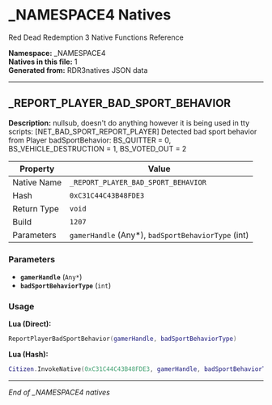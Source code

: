 # _NAMESPACE4 Natives

Red Dead Redemption 3 Native Functions Reference

**Namespace:** _NAMESPACE4  
**Natives in this file:** 1  
**Generated from:** RDR3natives JSON data

---

## _REPORT_PLAYER_BAD_SPORT_BEHAVIOR

**Description:** nullsub, doesn't do anything
however it is being used in tty scripts: [NET_BAD_SPORT_REPORT_PLAYER] Detected bad sport behavior from Player
badSportBehavior: BS_QUITTER = 0, BS_VEHICLE_DESTRUCTION = 1, BS_VOTED_OUT = 2

| Property | Value |
|----------|-------|
| Native Name | `_REPORT_PLAYER_BAD_SPORT_BEHAVIOR` |
| Hash | `0xC31C44C43B48FDE3` |
| Return Type | `void` |
| Build | `1207` |
| Parameters | `gamerHandle` (Any*), `badSportBehaviorType` (int) |

### Parameters

- **`gamerHandle`** (`Any*`)
- **`badSportBehaviorType`** (`int`)

### Usage

**Lua (Direct):**
```lua
ReportPlayerBadSportBehavior(gamerHandle, badSportBehaviorType)
```

**Lua (Hash):**
```lua
Citizen.InvokeNative(0xC31C44C43B48FDE3, gamerHandle, badSportBehaviorType)
```


---

*End of _NAMESPACE4 natives*
